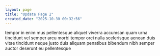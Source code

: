 ```yaml
---
layout: page
title: "Update Page 2"
created_date: "2025-10-30 00:32:56"
---
```


tempor in enim mus pellentesque aliquet viverra accumsan quam urna tincidunt vel semper arcu morbi tempor orci nulla scelerisque aenean duis vitae tincidunt neque justo duis aliquam penatibus bibendum nibh semper auctor deserunt eu pellentesque 
